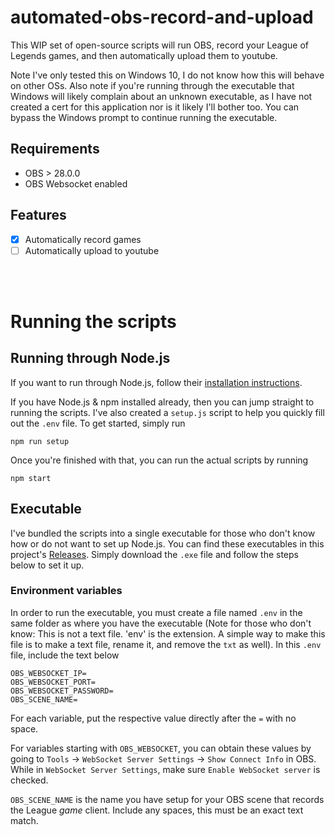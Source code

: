 # automated-obs-record-and-upload

This WIP set of open-source scripts will run OBS, record your League of Legends games, and then automatically upload them to youtube.

Note I've only tested this on Windows 10, I do not know how this will behave on other OSs. Also note if you're running through the executable that Windows will likely complain about an unknown executable, as I have not created a cert for this application nor is it likely I'll bother too. You can bypass the Windows prompt to continue running the executable.

## Requirements
 - OBS > 28.0.0
 - OBS Websocket enabled

## Features
- [X] Automatically record games
- [ ] Automatically upload to youtube

<br/><br/>

# Running the scripts
## Running through Node.js
If you want to run through Node.js, follow their [installation instructions](https://nodejs.org/en/download/package-manager).

If you have Node.js & npm installed already, then you can jump straight to running the scripts. I've also created a `setup.js` script to help you quickly fill out the `.env` file. To get started, simply run

```
npm run setup
```

Once you're finished with that, you can run the actual scripts by running

```
npm start
```

## Executable
I've bundled the scripts into a single executable for those who don't know how or do not want to set up Node.js. You can find these executables in this project's [Releases](https://github.com/yetanotherzacotp/automated-obs-record-and-upload/releases). Simply download the `.exe` file and follow the steps below to set it up.

### Environment variables
In order to run the executable, you must create a file named `.env` in the same folder as where you have the executable (Note for those who don't know: This is not a text file. 'env' is the extension. A simple way to make this file is to make a text file, rename it, and remove the `txt` as well). In this `.env` file, include the text below
```
OBS_WEBSOCKET_IP=
OBS_WEBSOCKET_PORT=
OBS_WEBSOCKET_PASSWORD=
OBS_SCENE_NAME=
```
For each variable, put the respective value directly after the `=` with no space.

For variables starting with `OBS_WEBSOCKET`, you can obtain these values by going to `Tools` -> `WebSocket Server Settings` -> `Show Connect Info` in OBS. While in `WebSocket Server Settings`, make sure `Enable WebSocket server` is checked.

`OBS_SCENE_NAME` is the name you have setup for your OBS scene that records the League *game* client. Include any spaces, this must be an exact text match.